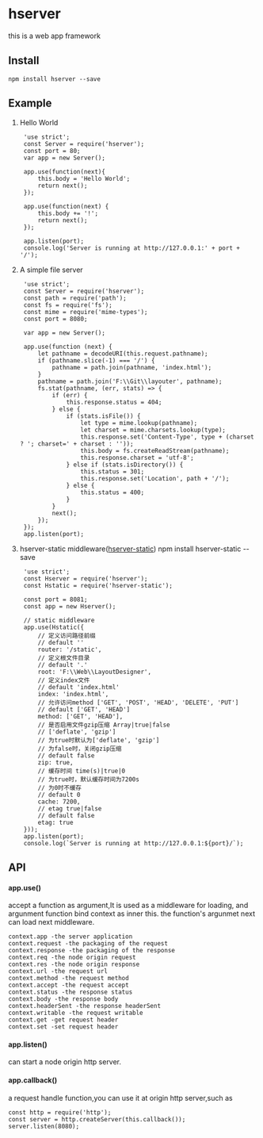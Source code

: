 # hserver
this is a web app framework

## Install
    npm install hserver --save

## Example
1. Hello World

        'use strict';
        const Server = require('hserver');
        const port = 80;
        var app = new Server();

        app.use(function(next){
            this.body = 'Hello World';
            return next();
        });

        app.use(function(next) {
            this.body += '!';
            return next();
        });

        app.listen(port);
        console.log('Server is running at http://127.0.0.1:' + port + '/');

2. A simple file server
        
        'use strict';
        const Server = require('hserver');
        const path = require('path');
        const fs = require('fs');
        const mime = require('mime-types');
        const port = 8080;

        var app = new Server();

        app.use(function (next) {
            let pathname = decodeURI(this.request.pathname);
            if (pathname.slice(-1) === '/') {
                pathname = path.join(pathname, 'index.html');
            }
            pathname = path.join('F:\\Git\\layouter', pathname);
            fs.stat(pathname, (err, stats) => {
                if (err) {
                    this.response.status = 404;
                } else {
                    if (stats.isFile()) {
                        let type = mime.lookup(pathname);
                        let charset = mime.charsets.lookup(type);
                        this.response.set('Content-Type', type + (charset ? '; charset=' + charset : ''));
                        this.body = fs.createReadStream(pathname);
                        this.response.charset = 'utf-8';
                    } else if (stats.isDirectory()) {
                        this.status = 301;
                        this.response.set('Location', path + '/');
                    } else {
                        this.status = 400;
                    }
                }
                next();
            });
        });
        app.listen(port);


3. hserver-static middleware([hserver-static](https://github.com/diaocheng/hserver-static))
npm install hserver-static --save

        'use strict';
	    const Hserver = require('hserver');
	    const Hstatic = require('hserver-static');
	
	    const port = 8081;
	    const app = new Hserver();
	
	    // static middleware
	    app.use(Hstatic({
	        // 定义访问路径前缀
	        // default ''
	        router: '/static',
	        // 定义根文件目录
	        // default '.'
	        root: 'F:\\Web\\LayoutDesigner',
	        // 定义index文件
	        // default 'index.html'
	        index: 'index.html',
	        // 允许访问method ['GET', 'POST', 'HEAD', 'DELETE', 'PUT']
	        // default ['GET', 'HEAD']
	        method: ['GET', 'HEAD'],
	        // 是否启用文件gzip压缩 Array|true|false
	        // ['deflate', 'gzip']
	        // 为true时默认为['deflate', 'gzip']
	        // 为false时，关闭gzip压缩
	        // default false
	        zip: true,
	        // 缓存时间 time(s)|true|0
	        // 为true时，默认缓存时间为7200s
	        // 为0时不缓存
	        // default 0
	        cache: 7200,
	        // etag true|false
	        // default false
	        etag: true
	    }));
	    app.listen(port);
	    console.log(`Server is running at http://127.0.0.1:${port}/`);

## API
#### app.use()
accept a function as argument,It is used as a middleware for loading,
and argunment function bind context as inner this.
the function's argunmet next can load next middleware.

    context.app -the server application
    context.request -the packaging of the request
    context.response -the packaging of the response
    context.req -the node origin request
    context.res -the node origin response
    context.url -the request url
    context.method -the request method
    context.accept -the request accept
    context.status -the response status
    context.body -the response body
    context.headerSent -the response headerSent
    context.writable -the request writable
    context.get -get request header
    context.set -set request header
    
#### app.listen() 
can start a node origin http server.

#### app.callback()
a request handle function,you can use it at origin http server,such as

    const http = require('http');
    const server = http.createServer(this.callback());
    server.listen(8080);